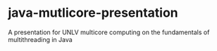 java-mutlicore-presentation
===========================

A presentation for UNLV multicore computing on the fundamentals of multithreading in Java
